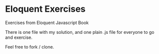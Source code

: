 # Eloquent Exercises
Exercises from Eloquent Javascript Book

There is one file with my solution, and one plain .js file for everyone to go and exercise.

Feel free to fork / clone.
